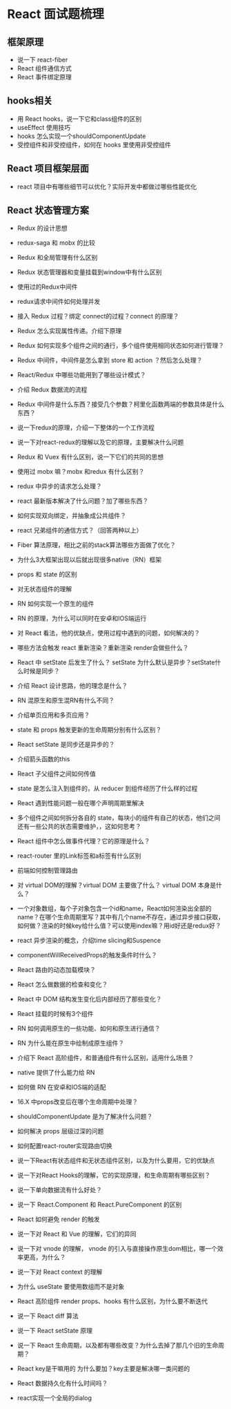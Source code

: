 # React 面试题梳理

## 框架原理

* 说一下 react-fiber
* React 组件通信方式
* React 事件绑定原理


## hooks相关
* 用 React hooks，说一下它和class组件的区别
* useEffect 使用技巧
* hooks 怎么实现一个shouldComponentUpdate
* 受控组件和非受控组件，如何在 hooks 里使用非受控组件

## React 项目框架层面
* react 项目中有哪些细节可以优化？实际开发中都做过哪些性能优化

## React 状态管理方案

* Redux 的设计思想
* redux-saga 和 mobx 的比较
* Redux 和全局管理有什么区别
* Redux 状态管理器和变量挂载到window中有什么区别
* 使用过的Redux中间件
*  redux请求中间件如何处理并发
*  接入 Redux 过程？绑定 connect的过程？connect 的原理？
* Redux 怎么实现属性传递。介绍下原理
* Redux 如何实现多个组件之间的通行，多个组件使用相同状态如何进行管理？
* Redux 中间件，中间件是怎么拿到 store 和 action ？然后怎么处理？
* React/Redux 中哪些功能用到了哪些设计模式？
* 介绍 Redux 数据流的流程
* Redux 中间件是什么东西？接受几个参数？柯里化函数两端的参数具体是什么东西？
* 说一下redux的原理，介绍一下整体的一个工作流程
* 说一下对react-redux的理解以及它的原理，主要解决什么问题
* Redux 和 Vuex 有什么区别，说一下它们的共同的思想
* 使用过 mobx 嘛？mobx 和redux 有什么区别？
* redux 中异步的请求怎么处理？




* react 最新版本解决了什么问题？加了哪些东西？
* 如何实现双向绑定，并抽象成公共组件？
* react 兄弟组件的通信方式？（回答两种以上）
* Fiber 算法原理，相比之前的stack算法哪些方面做了优化？
* 为什么3大框架出现以后就出现很多native（RN）框架
* props 和 state 的区别
* 对无状态组件的理解
* RN 如何实现一个原生的组件
* RN 的原理，为什么可以同时在安卓和IOS端运行
* 对 React 看法，他的优缺点，使用过程中遇到的问题，如何解决的？
* 哪些方法会触发 react 重新渲染？重新渲染 render会做些什么？
* React 中 setState 后发生了什么？ setState 为什么默认是异步？setState什么时候是同步？
* 介绍 React 设计思路，他的理念是什么？
* RN 混原生和原生混RN有什么不同？
* 介绍单页应用和多页应用？
* state 和 props 触发更新的生命周期分别有什么区别？
* React setState 是同步还是异步的？
* 介绍箭头函数的this
* React 子父组件之间如何传值
* state 是怎么注入到组件的，从 reducer 到组件经历了什么样的过程
* React 遇到性能问题一般在哪个声明周期里解决
* 多个组件之间如何拆分各自的 state，每块小的组件有自己的状态，他们之间还有一些公共的状态需要维护，，这如何思考？
* React 组件中怎么做事件代理？它的原理是什么？
*  react-router 里的Link标签和a标签有什么区别
*  前端如何控制管理路由
*  对 virtual DOM的理解？virtual DOM 主要做了什么？ virtual DOM 本身是什么？
*  一个对象数组，每个子对象包含一个id和name，React如何渲染出全部的name？在哪个生命周期里写？其中有几个name不存在，通过异步接口获取，如何做？渲染的时候key给什么值？可以使用index嘛？用id好还是redux好？
* react 异步渲染的概念，介绍time slicing和Suspence
* componentWillReceivedProps的触发条件时什么？
* React 路由的动态加载模块？
* React 怎么做数据的检查和变化？
* React 中 DOM 结构发生变化后内部经历了那些变化？
* React 挂载的时候有3个组件
* RN 如何调用原生的一些功能、如何和原生进行通信？
* RN 为什么能在原生中绘制成原生组件？
* 介绍下 React 高阶组件，和普通组件有什么区别，适用什么场景？
* native 提供了什么能力给 RN
* 如何做 RN 在安卓和IOS端的适配
* 16.X 中props改变后在哪个生命周期中处理？
* shouldComponentUpdate 是为了解决什么问题？
* 如何解决 props 层级过深的问题
* 如何配置react-router实现路由切换
* 说一下React有状态组件和无状态组件区别，以及为什么要用，它的优缺点
* 说一下对React Hooks的理解，它的实现原理，和生命周期有哪些区别？
* 说一下单向数据流有什么好处？
* 说一下 React.Component 和 React.PureComponent 的区别
* React 如何避免 render 的触发
* 说一下对 React 和 Vue 的理解，它们的异同
* 说一下对 vnode 的理解， vnode 的引入与直接操作原生dom相比，哪一个效率更高，为什么？
* 说一下对 React context 的理解
* 为什么 useState 要使用数组而不是对象
* React 高阶组件 render props、hooks 有什么区别，为什么要不断迭代
* 说一下 React diff 算法
* 说一下 React setState 原理
* 说一下 React 生命周期，以及都有哪些改变？为什么去掉了那几个旧的生命周期？
* React key是干嘛用的 为什么要加？key主要是解决哪一类问题的
* React 数据持久化有什么时间吗？
* react实现一个全局的dialog
